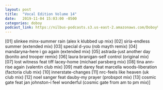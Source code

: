 ```yaml
---
layout: post
title:  "Vocal Edition Volume 14"
date:   2019-11-04 15:03:00 -0500
categories: doboy
podcast_link: https://nilbus-podcasts.s3.us-east-2.amazonaws.com/Doboy%20mix/Vocal%20Edition%20Volume%2014.mp3
---
```

[01] slinkee minx-summer rain (alex k klubbed up mix)
[02] siria-endless summer (extended mix)
[03] special d-you (rob mayth remix)
[04] mandaryna-here i go again (extended mix)
[05] astrada-just another day (bonito and trooper remix)
[06] laura branigan-self control (original mix)
[07] lost witness feat tiff lacey-home (michael parsberg mix)
[08] tina ann-rise again (valentin club mix)
[09] matt darey feat marcella woods-liberation (factoria club mix)
[10] innerstate-changes
[11] nrc-feels like heaven (uk club mix)
[12] noel sanger feat dauby-my prayer (probspot mix)
[13] cosmic gate feat jan johnston-i feel wonderful (cosmic gate from am to pm mix)]
